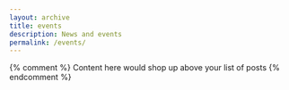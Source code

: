 ```yaml
---
layout: archive
title: events
description: News and events
permalink: /events/
---
```

{% comment %}
  Content here would shop up above your list of posts
{% endcomment %}